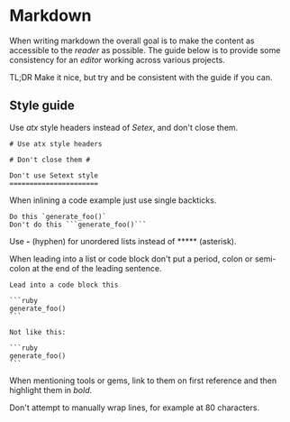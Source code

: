 # Markdown

When writing markdown the overall goal is to make the content as accessible to the *reader* as possible. The guide below is to provide some consistency for an *editor* working across various projects.

TL;DR Make it nice, but try and be consistent with the guide if you can.

## Style guide

Use *atx* style headers instead of *Setex*, and don't close them.

    # Use atx style headers

    # Don't close them #

    Don't use Setext style
    ======================

When inlining a code example just use single backticks.

    Do this `generate_foo()`
    Don't do this ```generate_foo()```

Use **-** (hyphen) for unordered lists instead of ***** (asterisk).

When leading into a list or code block don't put a period, colon or semi-colon at the end of the leading sentence.

    Lead into a code block this

    ```ruby
    generate_foo()
    ```

    Not like this:

    ```ruby
    generate_foo()
    ```

When mentioning tools or gems, link to them on first reference and then highlight them in *bold*.

Don't attempt to manually wrap lines, for example at 80 characters.
